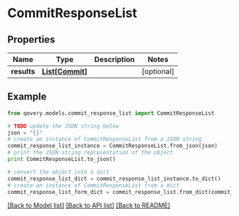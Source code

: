 # CommitResponseList


## Properties

Name | Type | Description | Notes
------------ | ------------- | ------------- | -------------
**results** | [**List[Commit]**](Commit.md) |  | [optional] 

## Example

```python
from qovery.models.commit_response_list import CommitResponseList

# TODO update the JSON string below
json = "{}"
# create an instance of CommitResponseList from a JSON string
commit_response_list_instance = CommitResponseList.from_json(json)
# print the JSON string representation of the object
print CommitResponseList.to_json()

# convert the object into a dict
commit_response_list_dict = commit_response_list_instance.to_dict()
# create an instance of CommitResponseList from a dict
commit_response_list_form_dict = commit_response_list.from_dict(commit_response_list_dict)
```
[[Back to Model list]](../README.md#documentation-for-models) [[Back to API list]](../README.md#documentation-for-api-endpoints) [[Back to README]](../README.md)


